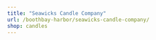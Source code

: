 ```yaml
---
title: "Seawicks Candle Company"
url: /boothbay-harbor/seawicks-candle-company/
shop: candles
---
```

